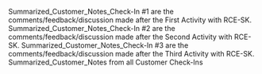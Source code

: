 Summarized_Customer_Notes_Check-In #1 are the comments/feedback/discussion made after the First Activity with RCE-SK.
Summarized_Customer_Notes_Check-In #2 are the comments/feedback/discussion made after the Second Activity with RCE-SK.
Summarized_Customer_Notes_Check-In #3 are the comments/feedback/discussion made after the Third Activity with RCE-SK.
Summarized_Customer_Notes from all Customer Check-Ins
